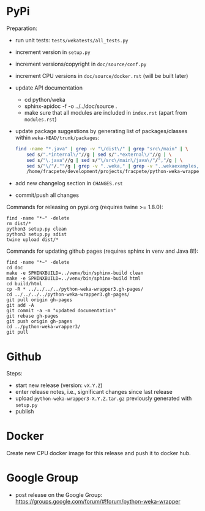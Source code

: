 # PyPi

Preparation:

* run unit tests: `tests/wekatests/all_tests.py`
* increment version in `setup.py`
* increment versions/copyright in `doc/source/conf.py`
* increment CPU versions in `doc/source/docker.rst` (will be built later)  
* update API documentation

  * cd python/weka
  * sphinx-apidoc -f -o ../../doc/source .
  * make sure that all modules are included in `index.rst` (apart from `modules.rst`)

* update package suggestions by generating list of packages/classes within `weka-HEAD/trunk/packages`:
  
    ```bash
    find -name "*.java" | grep -v "\/dist\/" | grep "src\/main" | \
        sed s/".*internal\/"//g | sed s/".*external\/"//g | \
        sed s/"\.java"//g | sed s/"\/src\/main\/java\/"/","/g | \
        sed s/"\/"/.""/g | grep -v "..weka," | grep -v "..wekaexamples," | sort -f > \
        /home/fracpete/development/projects/fracpete/python-weka-wrapper3/python/weka/lib/pkg_suggestions.csv
    ```
    
* add new changelog section in `CHANGES.rst`
* commit/push all changes

Commands for releasing on pypi.org (requires twine >= 1.8.0):

```
find -name "*~" -delete
rm dist/*
python3 setup.py clean
python3 setup.py sdist
twine upload dist/*
```

Commands for updating github pages (requires sphinx in venv and Java 8!):

```
find -name "*~" -delete
cd doc
make -e SPHINXBUILD=../venv/bin/sphinx-build clean
make -e SPHINXBUILD=../venv/bin/sphinx-build html
cd build/html
cp -R * ../../../../python-weka-wrapper3.gh-pages/
cd ../../../../python-weka-wrapper3.gh-pages/
git pull origin gh-pages
git add -A
git commit -a -m "updated documentation"
git rebase gh-pages
git push origin gh-pages
cd ../python-weka-wrapper3/
git pull
```


# Github

Steps:

* start new release (version: `vX.Y.Z`)
* enter release notes, i.e., significant changes since last release
* upload `python-weka-wrapper3-X.Y.Z.tar.gz` previously generated with `setup.py`
* publish


# Docker

Create new CPU docker image for this release and push it to docker hub.


# Google Group

* post release on the Google Group: https://groups.google.com/forum/#!forum/python-weka-wrapper
